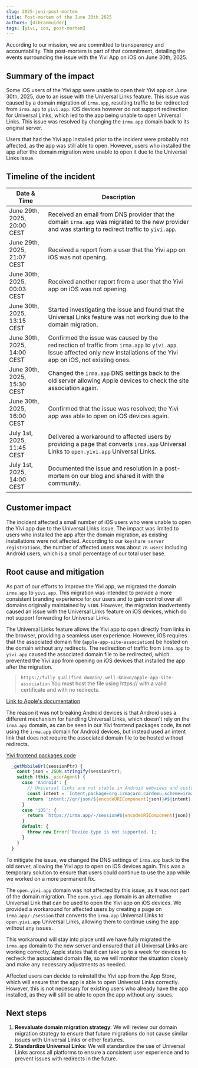 ```yaml
---
slug: 2025-juni-post-mortem
title: Post-mortem of the June 30th 2025
authors: [dibranmulder]
tags: [yivi, ios, post-mortem]
---
```


According to our mission, we are committed to transparency and accountability. This post-mortem is part of that commitment, detailing the events surrounding the issue with the Yivi App on iOS on June 30th, 2025.

## Summary of the impact
Some iOS users of the Yivi app were unable to open their Yivi app on June 30th, 2025, due to an issue with the Universal Links feature. This issue was caused by a domain migration of `irma.app`, resulting traffic to be redirected from `irma.app` to `yivi.app`. iOS devices however do not support redirection for Universal Links, which led to the app being unable to open Universal Links. This issue was resolved by changing the `irma.app` domain back to its original server.

Users that had the Yivi app installed prior to the incident were probably not affected, as the app was still able to open. However, users who installed the app after the domain migration were unable to open it due to the Universal Links issue.

## Timeline of the incident
| Date & Time                      | Description                                                                                                                                                                                          |
|-----------------------------------|------------------------------------------------------------------------------------------------------------------------------------------------------------------------------------------------------|
| June 29th, 2025, 20:00 CEST       | Received an email from DNS provider that the domain `irma.app` was migrated to the new provider and was starting to redirect traffic to `yivi.app`.                                                          |
| June 29th, 2025, 21:07 CEST       | Received a report from a user that the Yivi app on iOS was not opening.                                                                                                                               |
| June 30th, 2025, 00:03 CEST       | Received another report from a user that the Yivi app on iOS was not opening.                                                                                                                         |
| June 30th, 2025, 13:15 CEST       | Started investigating the issue and found that the Universal Links feature was not working due to the domain migration.                                         |
| June 30th, 2025, 14:00 CEST       | Confirmed the issue was caused by the redirection of traffic from `irma.app` to `yivi.app`. Issue affected only new installations of the Yivi app on iOS, not existing ones.                               |
| June 30th, 2025, 15:30 CEST       | Changed the `irma.app` DNS settings back to the old server allowing Apple devices to check the site association again.                                                                                                          |
| June 30th, 2025, 16:00 CEST       | Confirmed that the issue was resolved; the Yivi app was able to open on iOS devices again.                                                                                                           |
| July 1st, 2025, 11:45 CEST        | Delivered a workaround to affected users by providing a page that converts `irma.app` Universal Links to `open.yivi.app` Universal Links.                                                           |
| July 1st, 2025, 14:00 CEST        | Documented the issue and resolution in a post-mortem on our blog and shared it with the community.                                                                                                   |


## Customer impact
The incident affected a small number of iOS users who were unable to open the Yivi app due to the Universal Links issue. The impact was limited to users who installed the app after the domain migration, as existing installations were not affected. According to our `keyshare server registrations`, the number of affected users was about `78 users` including Android users, which is a small percentage of our total user base.

## Root cause and mitigation
As part of our efforts to improve the Yivi app, we migrated the domain `irma.app` to `yivi.app`. This migration was intended to provide a more consistent branding experience for our users and to gain control over all domains originally maintained by `SIDN`. However, the migration inadvertently caused an issue with the Universal Links feature on iOS devices, which do not support forwarding for Universal Links.

The Universal Links feature allows the Yivi app to open directly from links in the browser, providing a seamless user experience. However, iOS requires that the associated domain file (`apple-app-site-association`) be hosted on the domain without any redirects. The redirection of traffic from `irma.app` to `yivi.app` caused the associated domain file to be redirected, which prevented the Yivi app from opening on iOS devices that installed the app after the migration.

> `https://fully qualified domain/.well-known/apple-app-site-association`
> You must host the file using https:// with a valid certificate and with no redirects.

[Link to Apple's documentation](https://developer.apple.com/documentation/xcode/supporting-associated-domains#:~:text=and%20with%20no-,redirects,-.)

The reason it was not breaking Android devices is that Android uses a different mechanism for handling Universal Links, which doesn't rely on the `irma.app` domain, as can be seen in our Yivi frontend packages code, its  not using the `irma.app` domain for Android devices, but instead used an intent link that does not require the associated domain file to be hosted without redirects.

[Yivi frontend packages code](https://github.com/privacybydesign/yivi-frontend-packages/blob/da76c44b0698563bc95c66c3552c2cb914747ec0/plugins/yivi-client/state-client.js#L296)
```js
  _getMobileUrl(sessionPtr) {
    const json = JSON.stringify(sessionPtr);
    switch (this._userAgent) {
      case 'Android': {
        // Universal links are not stable in Android webviews and custom tabs, so always use intent links.
        const intent = `Intent;package=org.irmacard.cardemu;scheme=irma;l.timestamp=${Date.now()}`;
        return `intent://qr/json/${encodeURIComponent(json)}#${intent};end`;
      }
      case 'iOS': {
        return `https://irma.app/-/session#${encodeURIComponent(json)}`;
      }
      default: {
        throw new Error('Device type is not supported.');
      }
    }
  }
```

To mitigate the issue, we changed the DNS settings of `irma.app` back to the old server, allowing the Yivi app to open on iOS devices again. This was a temporary solution to ensure that users could continue to use the app while we worked on a more permanent fix.

The `open.yivi.app` domain was not affected by this issue, as it was not part of the domain migration. The `open.yivi.app` domain is an alternative Universal Link that can be used to open the Yivi app on iOS devices. We provided a workaround for affected users by creating a page on `irma.app/-/session` that converts the `irma.app` Universal Links to `open.yivi.app` Universal Links, allowing them to continue using the app without any issues.

This workaround will stay into place until we have fully migrated the `irma.app` domain to the new server and ensured that all Universal Links are working correctly. Apple states that it can take up to a week for devices to recheck the associated domain file, so we will monitor the situation closely and make any necessary adjustments as needed.

Affected users can decide to reinstall the Yivi app from the App Store, which will ensure that the app is able to open Universal Links correctly. However, this is not necessary for existing users who already have the app installed, as they will still be able to open the app without any issues.

## Next steps
1. **Reevaluate domain migration strategy**: We will review our domain migration strategy to ensure that future migrations do not cause similar issues with Universal Links or other features.
2. **Standardize Universal Links**: We will standardize the use of Universal Links across all platforms to ensure a consistent user experience and to prevent issues with redirects in the future.

